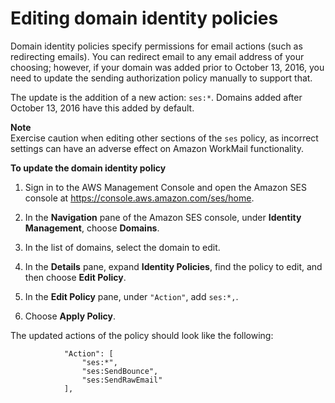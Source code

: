# Editing domain identity policies<a name="editing_domains"></a>

Domain identity policies specify permissions for email actions \(such as redirecting emails\)\. You can redirect email to any email address of your choosing; however, if your domain was added prior to October 13, 2016, you need to update the sending authorization policy manually to support that\.

The update is the addition of a new action: `ses:*`\. Domains added after October 13, 2016 have this added by default\.

**Note**  
Exercise caution when editing other sections of the `ses` policy, as incorrect settings can have an adverse effect on Amazon WorkMail functionality\.

**To update the domain identity policy**

1. Sign in to the AWS Management Console and open the Amazon SES console at [https://console\.aws\.amazon\.com/ses/home](https://console.aws.amazon.com/ses/home)\.

1. In the **Navigation** pane of the Amazon SES console, under **Identity Management**, choose **Domains**\.

1. In the list of domains, select the domain to edit\.

1. In the **Details** pane, expand **Identity Policies**, find the policy to edit, and then choose **Edit Policy**\.

1. In the **Edit Policy** pane, under `"Action"`, add `ses:*,`\.

1. Choose **Apply Policy**\.

The updated actions of the policy should look like the following: 

```
            "Action": [
                "ses:*",
                "ses:SendBounce",
                "ses:SendRawEmail"
            ],
```